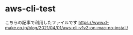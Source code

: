 # aws-cli-test

こちらの記事で利用したファイルです
https://www.d-make.co.jp/blog/2021/04/01/aws-cli-v1v2-on-mac-no-install/
